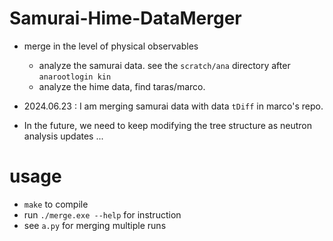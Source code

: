 # Samurai-Hime-DataMerger

- merge in the level of physical observables
    - analyze the samurai data. see the `scratch/ana` directory after `anarootlogin kin`
    - analyze the hime data, find taras/marco.

- 2024.06.23 : I am merging samurai data with data `tDiff` in marco's repo.
- In the future, we need to keep modifying the tree structure as neutron analysis updates ... 


# usage

- `make` to compile
- run `./merge.exe --help` for instruction
- see `a.py` for merging multiple runs